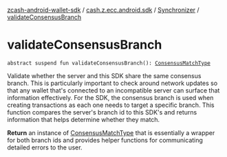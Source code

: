 [zcash-android-wallet-sdk](../../index.md) / [cash.z.ecc.android.sdk](../index.md) / [Synchronizer](index.md) / [validateConsensusBranch](./validate-consensus-branch.md)

# validateConsensusBranch

`abstract suspend fun validateConsensusBranch(): `[`ConsensusMatchType`](../../cash.z.ecc.android.sdk.validate/-consensus-match-type/index.md)

Validate whether the server and this SDK share the same consensus branch. This is
particularly important to check around network updates so that any wallet that's connected to
an incompatible server can surface that information effectively. For the SDK, the consensus
branch is used when creating transactions as each one needs to target a specific branch. This
function compares the server's branch id to this SDK's and returns information that helps
determine whether they match.

**Return**
an instance of [ConsensusMatchType](../../cash.z.ecc.android.sdk.validate/-consensus-match-type/index.md) that is essentially a wrapper for both branch ids
and provides helper functions for communicating detailed errors to the user.


